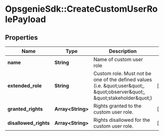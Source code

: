 # OpsgenieSdk::CreateCustomUserRolePayload

## Properties
Name | Type | Description | Notes
------------ | ------------- | ------------- | -------------
**name** | **String** | Name of custom user role | 
**extended_role** | **String** | Custom role. Must not be one of the defined values (i.e. \&quot;user\&quot;, \&quot;observer\&quot;, \&quot;stakeholder\&quot;) | [optional] 
**granted_rights** | **Array&lt;String&gt;** | Rights granted to the custom user role. | [optional] 
**disallowed_rights** | **Array&lt;String&gt;** | Rights disallowed for the custom user role. | [optional] 


